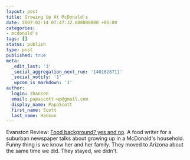 ```yaml
---
layout: post
title: Growing Up At McDonald's
date: 2007-02-14 07:47:32.000000000 +01:00
categories:
- mcdonald's
tags: []
status: publish
type: post
published: true
meta:
  _edit_last: '3'
  _social_aggregation_next_run: '1401628711'
  _social_notify: '1'
  _wpcom_is_markdown: '1'
author:
  login: shanson
  email: papascott-wp@gmail.com
  display_name: PapaScott
  first_name: Scott
  last_name: Hanson
---
```

<p>Evanston Review: <a href="http://www.pioneerlocal.com/evanston/lifestyles/food/229382,pp-tibdits-012507-s1.article">Food background? yes and no</a>. A food writer for a suburban newspaper talks about growing up in a McDonald's household. Funny thing is we know her and her family. They moved to Arizona about the same time we did. They stayed, we didn't.</p>
